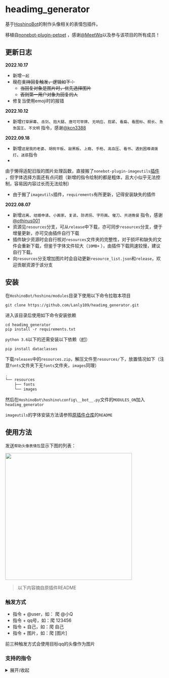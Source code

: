 # headimg_generator

基于[HoshinoBot](https://github.com/Ice-Cirno/HoshinoBot)的制作头像相关的表情包插件。

移植自[nonebot-plugin-petpet](https://github.com/noneplugin/nonebot-plugin-petpet)
，感谢[@MeetWq](https://github.com/MeetWq)以及参与该项目的所有成员！

## 更新日志

**2022.10.17**
- 新增`一起`
- ~~现在支持回复触发，逻辑如下：~~
  - ~~当回复对象是图片时，优先选择图片~~
  - ~~否则第一用户对象为回复的人~~
- 修复当使用emoji时的报错

**2022.10.12**

- 新增`打穿屏幕`、`击剑`、`抱大腿`、`唐可可举牌`、`无响应`、`抱紧`、`看扁`、`看图标`、`舰长`、`急急国王`、`不文明`
  指令，感谢[@kcn3388](https://github.com/kcn3388)

**2022.09.18**

- 新增`这是我的老婆`、`胡桃平板`、`敲黑板`、`上瘾`、`手枪`、`高血压`、`看书`、`遇到困难请拨打`、`迷惑`指令
-
由于懒得适配旧版的图片处理函数，直接搬了`nonebot-plugin-imageutils`[插件](https://github.com/noneplugin/nonebot-plugin-imageutils)
，但字体选择方面还有点问题（新增的指令绘制的都是粗体，且大小似乎无法控制，容易因内容过长而无法绘制）
- 由于搬了`imageutils`插件，`requirements`有所更新，记得安装缺失的插件

**2022.08.07**

- 新增`远离`、`结婚申请`、`小画家`、`复读`、`防诱拐`、`字符画`、`催刀`、`共进晚餐`
  指令，感谢[@othinus001](https://github.com/othinus001)
- 资源见`resources`分支，可从`release`中下载，亦可同步`resources`分支，便于增量更新，亦可交由插件自行下载
- 插件缺少资源时会自行核对`resources`文件夹的完整性，对于损坏和缺失的文件会重新下载，但鉴于字体文件较大（`10MB+`
  ），由插件下载网速较慢，建议自行下载。
- 向`resources`分支增加图片时会自动更新`resource_list.json`和`release`，欢迎贡献资源于该分支

## 安装

在```HoshinoBot/hoshino/modules```目录下使用以下命令拉取本项目

```
git clone https://github.com/Lanly109/headimg_generator.git
```

进入该目录后使用如下命令安装依赖

```
cd headimg_generator
pip install -r requirements.txt
```

`python 3.6`以下的还需安装以下依赖（[#1](https://github.com/Lanly109/headimg_generator/issues/1)）

```bash
pip install dataclasses
``` 

下载`releases`中的`resources.zip`，解压文件至`resources/`下，放置情况如下（注意`fonts`文件夹下无`fonts`文件夹，`images`同理）

```bash
.
└── resources
    ├── fonts
    └── images
``` 

然后在```HoshinoBot\hoshino\config\__bot__.py```文件的```MODULES_ON```加入```headimg_generator```

`imageutils`的字体安装方法请参照[原插件仓库](https://github.com/noneplugin/nonebot-plugin-imageutils)的`README`

## 使用方法

发送`帮助头像表情包`显示下图的列表：

<div align="left">
  <img src="https://s2.loli.net/2022/10/15/CiHyoqgI6eKSW9p.jpg" width="400" />
</div>

> 以下内容摘自原插件README

### 触发方式

- 指令 + @user，如： 爬 @小Q
- 指令 + qq号，如：爬 123456
- 指令 + 自己，如：爬 自己
- 指令 + 图片，如：爬 [图片]

前三种触发方式会使用目标qq的头像作为图片

### 支持的指令

<details>
<summary>展开/收起</summary>

| 指令                          | 效果                                                                           | 备注                                                                 |
|-----------------------------|------------------------------------------------------------------------------|--------------------------------------------------------------------|
| 万能表情<br>空白表情                | <img src="https://s2.loli.net/2022/05/29/C2VRA6iw4hzWZXO.jpg" width="200" /> | 简单的图片加文字                                                           |
| 摸<br>摸摸<br>摸头<br>摸摸头<br>rua | <img src="https://s2.loli.net/2022/02/23/oNGVO4iuCk73g8S.gif" width="200" /> | 可使用参数“圆”让头像为圆形<br>如：摸头圆 自己                                         |
| 亲<br>亲亲                     | <img src="https://s2.loli.net/2022/02/23/RuoiqP8plJBgw9K.gif" width="200" /> | 可指定一个或两个目标<br>若为一个则为 发送人 亲 目标<br>若为两个则为 目标1 亲 目标2<br>如：亲 114514 自己 |
| 贴<br>贴贴<br>蹭<br>蹭蹭          | <img src="https://s2.loli.net/2022/02/23/QDCE5YZIfroavub.gif" width="200" /> | 可指定一个或两个目标<br>类似 亲                                                 |
| 顶<br>玩                      | <img src="https://s2.loli.net/2022/08/16/WVotKxjqupdCJAS.gif" width="200" /> |                                                                    |
| 拍                           | <img src="https://s2.loli.net/2022/02/23/5mv6pFJMNtzHhcl.gif" width="200" /> |                                                                    |
| 撕                           | <img src="https://s2.loli.net/2022/05/29/FDcam9ROPkqvwxH.jpg" width="200" >  |                                                                    |
| 怒撕                          | <img src="https://s2.loli.net/2022/10/11/NepC3ETugIaWnHs.jpg" width="200" >  |                                                                    |
| 丢<br>扔                      | <img src="https://s2.loli.net/2022/02/23/LlDrSGYdpcqEINu.jpg" width="200" /> |                                                                    |
| 抛<br>掷                      | <img src="https://s2.loli.net/2022/03/10/W8X6cGZS5VMDOmh.gif" width="200" /> |                                                                    |
| 爬                           | <img src="https://s2.loli.net/2022/02/23/hfmAToDuF2actC1.jpg" width="200" /> | 默认为随机选取一张爬表情<br>可使用数字指定特定表情<br>如：爬 13 自己                           |
| 精神支柱                        | <img src="https://s2.loli.net/2022/02/23/WwjNmiz4JXbuE1B.jpg" width="200" /> |                                                                    |
| 一直                          | <img src="https://s2.loli.net/2022/02/23/dAf9Z3kMDwYcRWv.gif" width="200" /> | 支持gif                                                              |
| 一直一直                        | <img src="https://s2.loli.net/2022/10/15/hn5Q4jm29pXNsrL.gif" width="200" /> | 支持gif                                                              |
| 加载中                         | <img src="https://s2.loli.net/2022/02/23/751Oudrah6gBsWe.gif" width="200" /> | 支持gif                                                              |
| 转                           | <img src="https://s2.loli.net/2022/02/23/HoZaCcDIRgs784Y.gif" width="200" /> |                                                                    |
| 小天使                         | <img src="https://s2.loli.net/2022/02/23/ZgD1WSMRxLIymCq.jpg" width="200" /> | 图中名字为目标qq昵称<br>可指定名字，如：小天使 meetwq 自己                               |
| 不要靠近                        | <img src="https://s2.loli.net/2022/02/23/BTdkAzvhRDLOa3U.jpg" width="200" /> |                                                                    |
| 一样                          | <img src="https://s2.loli.net/2022/02/23/SwAXoOgfdjP4ecE.jpg" width="200" /> |                                                                    |
| 滚                           | <img src="https://s2.loli.net/2022/02/23/atzZsSE53UDIlOe.gif" width="200" /> |                                                                    |
| 玩游戏<br>来玩游戏                 | <img src="https://s2.loli.net/2022/05/31/j9ZKB7cFOSklzMe.jpg" width="200" /> | 图中描述默认为：来玩休闲游戏啊<br>可指定描述<br>支持gif                                  |
| 膜<br>膜拜                     | <img src="https://s2.loli.net/2022/02/23/nPgBJwV5qDb1s9l.gif" width="200" /> |                                                                    |
| 吃                           | <img src="https://s2.loli.net/2022/02/23/ba8cCtIWEvX9sS1.gif" width="200" /> |                                                                    |
| 啃                           | <img src="https://s2.loli.net/2022/02/23/k82n76U4KoNwsr3.gif" width="200" /> |                                                                    |
| 出警                          | <img src="https://s2.loli.net/2022/05/31/Q7WL1q2TlHgnERr.jpg" width="200" /> |                                                                    |
| 警察                          | <img src="https://s2.loli.net/2022/03/12/xYLgKVJcd3HvqfM.jpg" width="200" >  |                                                                    |
| 问问<br>去问问                   | <img src="https://s2.loli.net/2022/02/23/GUyax1BF6q5Hvin.jpg" width="200" /> | 名字为qq昵称，可指定名字                                                      |
| 舔<br>舔屏<br>prpr             | <img src="https://s2.loli.net/2022/03/05/WMHpwygtmN5bdEV.jpg" width="200" /> | 支持gif                                                              |
| 搓                           | <img src="https://s2.loli.net/2022/03/09/slRF4ue56xSQzra.gif" width="200" /> |                                                                    |
| 墙纸                          | <img src="https://s2.loli.net/2022/10/01/wm3pFvEZeUctA4J.gif" width="200" /> |                                                                    |
| 国旗                          | <img src="https://s2.loli.net/2022/03/10/p7nwCvgsU3LxBDI.jpg" width="200" /> |                                                                    |
| 交个朋友                        | <img src="https://s2.loli.net/2022/03/10/SnmkNrjKuFeZvbA.jpg" width="200" /> | 名字为qq昵称，可指定名字                                                      |
| 继续干活<br>打工人                 | <img src="https://s2.loli.net/2022/04/20/LIak2BsJ9Dd5O7l.jpg" width="200" >  |                                                                    |
| 完美<br>完美的                   | <img src="https://s2.loli.net/2022/03/10/lUS1nmPAKIYtwih.jpg" width="200" /> |                                                                    |
| 关注                          | <img src="https://s2.loli.net/2022/03/12/FlpjRWCte72ozqs.jpg" width="200" >  | 名字为qq昵称，可指定名字                                                      |
| 我朋友说<br>我有个朋友说              | <img src="https://s2.loli.net/2022/03/12/cBk4aG3RwIoYbMF.jpg" width="200" >  | 没有图片则使用发送者的头像<br>可指定名字<br>如“我朋友张三说 来份涩图”                           |
| 这像画吗                        | <img src="https://s2.loli.net/2022/03/12/PiSAM1T6EvxXWgD.jpg" width="200" >  |                                                                    |
| 震惊                          | <img src="https://s2.loli.net/2022/03/12/4krO6y53bKzYpUg.gif" width="200" >  |                                                                    |
| 兑换券                         | <img src="https://s2.loli.net/2022/03/12/6tS7dDaprb1sUxj.jpg" width="200" >  | 默认文字为：qq昵称 + 陪睡券<br>可指定文字                                          |
| 听音乐                         | <img src="https://s2.loli.net/2022/03/15/rjgvbXeOJtIW8fF.gif" width="200" >  |                                                                    |
| 典中典                         | <img src="https://s2.loli.net/2022/03/18/ikQ1IB6hS4x3EjD.jpg" width="200" >  |                                                                    |
| 哈哈镜                         | <img src="https://s2.loli.net/2022/03/15/DwRPaErSNZWXGgp.gif" width="200" >  |                                                                    |
| 永远爱你                        | <img src="https://s2.loli.net/2022/03/15/o6mhWk7crwdepU5.gif" width="200" >  |                                                                    |
| 对称                          | <img src="https://s2.loli.net/2022/03/15/HXntCy8kc7IRZxp.jpg" width="200" >  | 可使用参数“上”、“下”、“左”、“右”指定对称方向<br>支持gif                                |
| 安全感                         | <img src="https://s2.loli.net/2022/03/15/58pPzrgxJNkUYRT.jpg" width="200" >  | 可指定描述                                                              |
| 永远喜欢<br>我永远喜欢               | <img src="https://s2.loli.net/2022/03/15/EpTiUbcoVGCXLkJ.jpg" width="200" >  | 图中名字为目标qq昵称<br>可指定名字<br>可指定多个目标叠buff                               |
| 采访                          | <img src="https://s2.loli.net/2022/03/15/AYpkWEc2BrXhKeU.jpg" width="200" >  | 可指定描述                                                              |
| 打拳                          | <img src="https://s2.loli.net/2022/03/18/heA9fCPMQWXBxTn.gif" width="200" >  |                                                                    |
| 群青                          | <img src="https://s2.loli.net/2022/03/18/drwXx3yK14IMVCf.jpg" width="200" >  |                                                                    |
| 捣                           | <img src="https://s2.loli.net/2022/03/30/M9xUehlV64OpGoY.gif" width="200" >  |                                                                    |
| 捶                           | <img src="https://s2.loli.net/2022/03/30/ElnARr7ohVXjtJx.gif" width="200" >  |                                                                    |
| 需要<br>你可能需要                 | <img src="https://s2.loli.net/2022/03/30/VBDG74QeZUYcunh.jpg" width="200" >  |                                                                    |
| 捂脸                          | <img src="https://s2.loli.net/2022/03/30/NLy4Eb6CHKP3Svo.jpg" width="200" >  |                                                                    |
| 敲                           | <img src="https://s2.loli.net/2022/04/14/uHP8z3bDMtGdOCk.gif" width="200" >  |                                                                    |
| 垃圾<br>垃圾桶                   | <img src="https://s2.loli.net/2022/04/14/i1ok2NUYaMfKezT.gif" width="200" >  |                                                                    |
| 为什么@我<br>为什么at我             | <img src="https://s2.loli.net/2022/04/14/qQYydurABV7TMbN.jpg" width="200" >  |                                                                    |
| 像样的亲亲                       | <img src="https://s2.loli.net/2022/04/14/1KvLjb2uRYQ9mCI.jpg" width="200" >  |                                                                    |
| 啾啾                          | <img src="https://s2.loli.net/2022/04/20/v3YrbLMnND8BoPK.gif" width="200" >  |                                                                    |
| 吸<br>嗦                      | <img src="https://s2.loli.net/2022/04/20/LlFNscXC1IQrkgE.gif" width="200" >  |                                                                    |
| 锤                           | <img src="https://s2.loli.net/2022/04/20/ajXFm95tHRM6CzZ.gif" width="200" >  |                                                                    |
| 紧贴<br>紧紧贴着                  | <img src="https://s2.loli.net/2022/04/20/FiBwc3ZxvVLObGP.gif" width="200" >  |                                                                    |
| 注意力涣散                       | <img src="https://s2.loli.net/2022/05/11/mEtyxoZ3DfwBCn5.jpg" width="200" >  |                                                                    |
| 阿尼亚喜欢                       | <img src="https://s2.loli.net/2022/08/16/PNCZxzqvV9uDFEf.jpg" width="200" >  | 支持gif                                                              |
| 想什么                         | <img src="https://s2.loli.net/2022/05/18/ck1jNO2K8Qd6Lo3.jpg" width="200" >  | 支持gif                                                              |
| 远离                          | <img src="https://s2.loli.net/2022/05/31/lqyOu25WPTsGBcb.jpg" width="200" >  | 可指定多个目标                                                            |
| 结婚申请<br>结婚登记                | <img src="https://s2.loli.net/2022/05/31/tZR3ls7cBrdGHTL.jpg" width="200" >  |                                                                    |
| 小画家                         | <img src="https://s2.loli.net/2022/06/23/KCD73EbgqzWFxr4.jpg" width="200" >  |                                                                    |
| 复读                          | <img src="https://s2.loli.net/2022/08/16/E6vgRCt3MSLfAWU.gif" width="200" >  | 复读内容默认为“救命啊”<br>可指定多个目标                                            |
| 防诱拐                         | <img src="https://s2.loli.net/2022/07/21/ve6lcYaiV4wfhHg.jpg" width="200" >  |                                                                    |
| 字符画                         | <img src="https://s2.loli.net/2022/07/21/R58eG7mVZWPp1Cy.jpg" width="200" >  | 支持gif                                                              |
| 我老婆                         | <img src="https://s2.loli.net/2022/08/16/7wPht5rp6sk1ZCq.jpg" width="200" >  |                                                                    |
| 胡桃平板                        | <img src="https://s2.loli.net/2022/08/16/Mc5HvfB6ywqLQiV.jpg" width="200" >  | 支持gif                                                              |
| 胡桃放大                        | <img src="https://s2.loli.net/2022/10/01/ISotJVp1xOfgvlq.gif" width="200" >  | 支持gif                                                              |
| 讲课<br>敲黑板                   | <img src="https://s2.loli.net/2022/08/16/VpdIHsteKocgRzP.jpg" width="200" >  | 支持gif                                                              |
| 上瘾<br>毒瘾发作                  | <img src="https://s2.loli.net/2022/08/26/WAVDFfJB7tH5z3y.jpg" width="200" >  | 支持gif                                                              |
| 手枪                          | <img src="https://s2.loli.net/2022/08/26/MRO3mqvfbaxkB1t.jpg" width="200" >  |                                                                    |
| 高血压                         | <img src="https://s2.loli.net/2022/08/26/9qbyN2h38MAkRZE.jpg" width="200" >  | 支持gif                                                              |
| 看书                          | <img src="https://s2.loli.net/2022/08/26/SeAC86RgDlUvLNY.jpg" width="200" >  |                                                                    |
| 遇到困难请拨打                     | <img src="https://s2.loli.net/2022/08/26/KWGSf6qErB14uwp.jpg" width="200" >  | 可指定一个或两个目标                                                         |
| 迷惑                          | <img src="https://s2.loli.net/2022/10/01/WqfAXNpD8JkVnUH.gif" width="200" >  | 支持gif                                                              |
| 打穿<br>打穿屏幕                  | <img src="https://s2.loli.net/2022/10/01/ndxBbC1TKeRYv9X.gif" width="200" >  | 支持gif                                                              |
| 击剑<br>🤺                    | <img src="https://s2.loli.net/2022/10/01/97uZYdFs16CkJhQ.gif" width="200" >  |                                                                    |
| 抱大腿                         | <img src="https://s2.loli.net/2022/10/01/mivPkLle6qwZQsg.gif" width="200" >  |                                                                    |
| 唐可可举牌                       | <img src="https://s2.loli.net/2022/10/01/LdGk9MmzYaebFt5.gif" width="200" >  |                                                                    |
| 无响应                         | <img src="https://s2.loli.net/2022/10/01/vjXnOgcSVLGfdCQ.jpg" width="200" >  |                                                                    |
| 抱紧                          | <img src="https://s2.loli.net/2022/10/01/vYgl3nRmXuGwqDd.jpg" width="200" >  |                                                                    |
| 看扁                          | <img src="https://s2.loli.net/2022/10/08/kAHs6GYnmRh28WB.jpg" width="200" >  | 支持gif<br>可指定描述<br>可指定缩放倍率，默认为2<br>如：看扁 3 自己                        |
| 看图标                         | <img src="https://s2.loli.net/2022/10/08/Ek8Vu6eFyQKJnos.jpg" width="200" >  | 支持gif<br>可指定描述                                                     |
| 舰长                          | <img src="https://s2.loli.net/2022/10/11/8kPgVo6yzWMhfqU.jpg" width="200" >  | 可指定1~5个目标                                                          |
| 急急国王                        | <img src="https://s2.loli.net/2022/10/11/RqFP8Gtr2CQmSTU.jpg" width="200" >  | 可指定方块中的字和描述<br>可用多个图片替代方块                                          |
| 不文明                         | <img src="https://s2.loli.net/2022/10/15/XBqrksgCcAx1YaH.jpg" width="200" >  |                                                                    |
| 一起                          | <img src="https://s2.loli.net/2022/10/15/Ujt7avy9d5TfOlW.jpg" width="200" >  |                                                                    |

</details>
